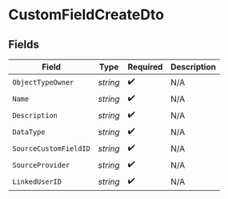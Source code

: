 # CustomFieldCreateDto


## Fields

| Field                 | Type                  | Required              | Description           |
| --------------------- | --------------------- | --------------------- | --------------------- |
| `ObjectTypeOwner`     | *string*              | :heavy_check_mark:    | N/A                   |
| `Name`                | *string*              | :heavy_check_mark:    | N/A                   |
| `Description`         | *string*              | :heavy_check_mark:    | N/A                   |
| `DataType`            | *string*              | :heavy_check_mark:    | N/A                   |
| `SourceCustomFieldID` | *string*              | :heavy_check_mark:    | N/A                   |
| `SourceProvider`      | *string*              | :heavy_check_mark:    | N/A                   |
| `LinkedUserID`        | *string*              | :heavy_check_mark:    | N/A                   |